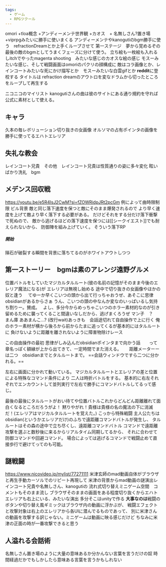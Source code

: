 ```yaml
---
tags:
  - ゲーム
  - RPGツクール
---
```

omori +tloa概念 +アンディーメンテ世界観
+カオス　+ 名無しさん?置き場　　+viprpgみたいに勝手に使いまくる
アンディーメンテやkanogutiのbgm勝手に使う　refractionDreamとか上手くループさせて
第一ステージ　夢から覚めるぞの最後の敵のbgmとしてうまくフェーズに分けて使う。
立ち絵も一枚絵も入れるしitchでやったmagenta shooting　みたいな感じのカオスな絵の感じ
モスーみたいな感じ、そして戦闘画面はomoriのパクリの顔構成に
敵はコラ画像とか、レインコートみたいな死にかけ描写とか　モスーみたいな白雲gifとか
**reddit**に登校する
タイトルは refraction dreamのアウトロを変なドラムから切ったところをループして再生する

ニコニコのマイリスト
kanogutiさんの曲は彼のサイトにある通り規約を守れば公式に素材として使える。
## キャラ
久本の毎レボリューション切り抜きの女画像
オルソマの占有ポインタの画像を勝手に使ってるエハトエレリア
## 失礼な教会
レインコート兄貴　その他　レインコート兄貴は性質通りの姿に多々変化
眩いばかり洗礼　bgm
## メデンス回収戦
https://youtu.be/e5R4IsJ2CwM?si=fZOWRidpJRt2pcGm
例によって曲時限制限
ビル背景
敵と同じ落下速度を保つと敵にそのまま爆発されるので
より早く速度を上げて敵より早く落下する必要がある。
だけどそれをする分だけ落下衝撃で死ぬので、
敵から逃げるほどの落下速度を保つには[[シークイエスト]]でも耐えられないから、
防御陣を組み上げていく。
そういう落下RP 
##### 開始
隕石が破裂する瞬間を背景に落ちてるのがホワイトアウトしつつ
## 第一ストーリー　bgmは素のアレンジ遠野グルメ
位置バトルをしていたマジカルタルルート(彼の名前の記憶がそのまま今後のエレリア魔法になる)が
エレリアは無視し始める
途中で切り抜きの女画像やほかの奴と逢う　
てゆーか早くこいつの頭から出て行っちゃおうぜ、あそこに思律obsidianがあるからさぁ
うん、こいつの頭の中なんか変なのいっぱいるし気持ち割りー。賛成。　
よし、多分今からめっちゃこいつのホラー素材的なのが引き留めるために襲ってくること間違いなしだから、逃げまくろうぜ
マン子　？　まん庫
ああまんこ...?
(改行wait)あっきも　会話途切れて自由操作で上に行く
俺のホラー素材が横から後ろから前からたまに追ってくるが基本的にはタルルートに
負けないように距離を離されないように障害物除けレース

この自由操作の最初
思律がしみ込んだobsidianポインタまで向かう話　　って章名っぽく額縁が上から出てきて、一定時間でまた消える。　　
距離メーターーは二つ　obsidianまでとタルルートまで。
==会話ウィンドウですら二つに分かれる。==

左右に画面に分かれて動いている。
マジカルタルルートとエレリアの差と位置による特殊なコマンド条件により
二人は時折バトルをする。
基本的に右左それぞれでエンカウントして並列実行で左右で勝手にコマンドバトルしてるって感じ。

最後の最後にタルルートがおい待てや位置バトルこれからどんどん距離離れて面白くなるところだろうがよ！
黙りやがれ！貴様は貴様の名の魔法の下に消滅だ！(エレリアはマジカルタルルートを覚えた。)
こっから特殊戦闘
主人公たちはobsidian(というかエレリアだけ)のふちで遠距離コマンドバトルが発生し、
タルルートはその森の途中で立ち尽くし、遠距離コマンドバトル
コマンドで遠距離攻撃を選ぶと数秒後に来るからリアルタイム同期してるから、
それに合わせて防御コマンドや回避コマンド。
場合によっては逃げるコマンドで戦闘止めて直接歩行で避けてってのも可能。


## 謎戦闘
https://www.nicovideo.jp/mylist/77271111
米津玄師のmad動画自体がブラウザと再生手動カーソルでのリピート再現して
米津の背景からmad動画の謎演出レインコート兄貴や名無しさん、kanogutiの
流れ式切り替えミニゲーム空間　コメントもそのまま流し
ブラウザそのままの画面をある程度切り抜くからエハトエレリアも右上にいる、みたいな演出
多分そこはunityで作る
**大事なのは**戦闘のボタンや切り替え風ギミックはブラウザ内の動画に浮かぶが、
戦闘エフェクトと攻撃対象は右上のエレリアから各UIに潜んでるものであって、
別に米津さんの動画を攻撃する訳じゃない。ミニゲームは動画に映る感じだけど
ちなみに米津の正面の時が一番攻撃できると思う

## 人溢れる会話術
名無しさん置き場のように大量の意味あるか分かんない言葉を言うだけの奴
時間経過だかでもしかしたら意味ある言葉を言うかもしれない

